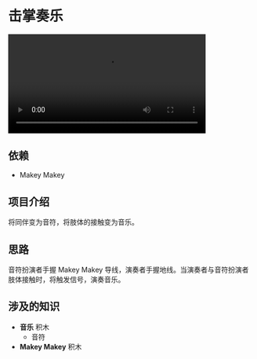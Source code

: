 # 击掌奏乐

<video width=80% src="/video/%E4%B8%A4%E5%8F%AA%E8%80%81%E8%99%8E.mp4" controls="controls"></video>

## 依赖

- Makey Makey

## 项目介绍

将同伴变为音符，将肢体的接触变为音乐。

## 思路

音符扮演者手握 Makey Makey 导线，演奏者手握地线。当演奏者与音符扮演者肢体接触时，将触发信号，演奏音乐。

## 涉及的知识
- **音乐** 积木
    - 音符
- **Makey Makey** 积木
